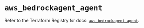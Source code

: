 # `aws_bedrockagent_agent`

Refer to the Terraform Registry for docs: [`aws_bedrockagent_agent`](https://registry.terraform.io/providers/hashicorp/aws/5.64.0/docs/resources/bedrockagent_agent).
